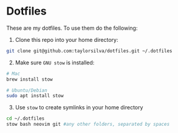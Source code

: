 # Dotfiles

These are my dotfiles. To use them do the following:

1. Clone this repo into your home directory:

```bash
git clone git@github.com:taylorsilva/dotfiles.git ~/.dotfiles
```

2. Make sure `GNU stow` is installed:

```bash
# Mac
brew install stow

# Ubuntu/Debian
sudo apt install stow
```

3. Use `stow` to create symlinks in your home directory

```bash
cd ~/.dotfiles
stow bash neovim git #any other folders, separated by spaces
```
